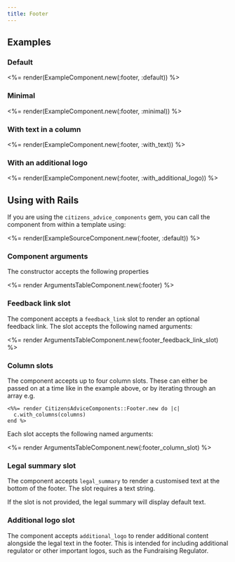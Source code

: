 ```yaml
---
title: Footer
---
```


## Examples

### Default

<%= render(ExampleComponent.new(:footer, :default)) %>

### Minimal

<%= render(ExampleComponent.new(:footer, :minimal)) %>

### With text in a column

<%= render(ExampleComponent.new(:footer, :with_text)) %>

### With an additional logo

<%= render(ExampleComponent.new(:footer, :with_additional_logo)) %>

## Using with Rails

If you are using the `citizens_advice_components` gem, you can call the component from within a template using:

<%= render(ExampleSourceComponent.new(:footer, :default)) %>

### Component arguments

The constructor accepts the following properties

<%= render ArgumentsTableComponent.new(:footer) %>

### Feedback link slot

The component accepts a `feedback_link` slot to render an optional feedback link. The slot accepts the following named arguments:

<%= render ArgumentsTableComponent.new(:footer_feedback_link_slot) %>

### Column slots

The component accepts up to four column slots. These can either be passed on at a time like in the example above, or by iterating through an array e.g.

```erb
<%%= render CitizensAdviceComponents::Footer.new do |c|
  c.with_columns(columns)
end %>
```

Each slot accepts the following named arguments:

<%= render ArgumentsTableComponent.new(:footer_column_slot) %>

### Legal summary slot

The component accepts `legal_summary` to render a customised text at the bottom of the footer. The slot requires a text string.

If the slot is not provided, the legal summary will display default text.

### Additional logo slot

The component accepts `additional_logo` to render additional content alongside the legal text in the footer. This is intended
for including additional regulator or other important logos, such as the Fundraising Regulator.
